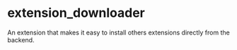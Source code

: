 extension_downloader
====================

An extension that makes it easy to install others extensions directly from the backend.
